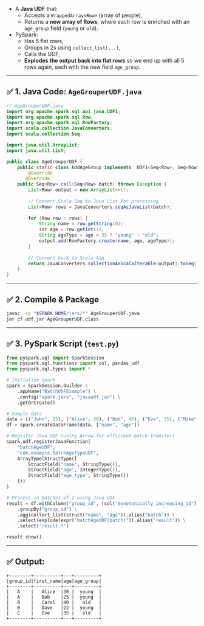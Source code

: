 

- A **Java UDF** that:
  - Accepts a `WrappedArray<Row>` (array of people),
  - Returns a **new array of Rows**, where each row is enriched with an `age_group` field (`young` or `old`).
- PySpark:
  - Has 5 flat rows,
  - Groups in 2s using `collect_list(...)`,
  - Calls the UDF,
  - **Explodes the output back into flat rows** so we end up with all 5 rows again, each with the new field `age_group`.

---

## ✅ 1. Java Code: `AgeGrouperUDF.java`

```java
// AgeGrouperUDF.java
import org.apache.spark.sql.api.java.UDF1;
import org.apache.spark.sql.Row;
import org.apache.spark.sql.RowFactory;
import scala.collection.JavaConverters;
import scala.collection.Seq;

import java.util.ArrayList;
import java.util.List;

public class AgeGrouperUDF {
    public static class AddAgeGroup implements  UDF1<Seq<Row>, Seq<Row>> {
        @Override
       @Override
    public Seq<Row> call(Seq<Row> batch) throws Exception {
        List<Row> output = new ArrayList<>();
        
        // Convert Scala Seq to Java List for processing
        List<Row> rows = JavaConverters.seqAsJavaList(batch);
        
        for (Row row : rows) {
            String name = row.getString(0);
            int age = row.getInt(1);
            String ageType = age < 35 ? "young" : "old";
            output.add(RowFactory.create(name, age, ageType));
        }
        
        // Convert back to Scala Seq
        return JavaConverters.collectionAsScalaIterable(output).toSeq();
    }
}
```

---

## ✅ 2. Compile & Package

```bash
javac -cp "$SPARK_HOME/jars/*" AgeGrouperUDF.java
jar cf udf.jar AgeGrouperUDF.class
```

---

## ✅ 3. PySpark Script (`test.py`)

```python
from pyspark.sql import SparkSession
from pyspark.sql.functions import col, pandas_udf
from pyspark.sql.types import *

# Initialize Spark
spark = SparkSession.builder \
    .appName("BatchUDFExample") \
    .config("spark.jars", "javaudf.jar") \
    .getOrCreate()

# Sample data
data = [("John", 25), ("Alice", 30), ("Bob", 40), ("Eve", 35), ("Mike", 28)]
df = spark.createDataFrame(data, ["name", "age"])

# Register Java UDF (using Arrow for efficient batch transfer)
spark.udf.registerJavaFunction(
    "batchAgeUDF",
    "com.example.BatchAgeTypeUDF",
    ArrayType(StructType([
        StructField("name", StringType()),
        StructField("age", IntegerType()),
        StructField("age_type", StringType())
    ]))
)

# Process in batches of 2 using Java UDF
result = df.withColumn("group_id", (col("monotonically_increasing_id") / 2).cast("int")) \
    .groupBy("group_id") \
    .agg(collect_list(struct("name", "age")).alias("batch")) \
    .select(explode(expr("batchAgeUDF(batch)")).alias("result")) \
    .select("result.*")

result.show()
```

---

## ✅ Output:

```
+--------+----------+---+---------+
|group_id|first_name|age|age_group|
+--------+----------+---+---------+
|   A    |   Alice  |30 |  young  |
|   A    |   Bob    |25 |  young  |
|   B    |   Carol  |40 |   old   |
|   B    |   Dave   |22 |  young  |
|   C    |   Eve    |35 |   old   |
+--------+----------+---+---------+
```

